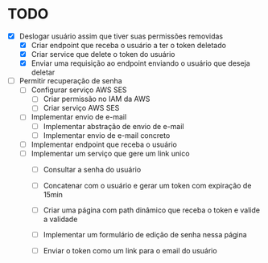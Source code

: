 # TODO
- [x] Deslogar usuário assim que tiver suas permissões removidas
  - [x] Criar endpoint que receba o usuário a ter o token deletado
  - [x] Criar service que delete o token do usuário
  - [x] Enviar uma requisição ao endpoint enviando o usuário que deseja deletar

- [ ] Permitir recuperação de senha
  - [ ] Configurar serviço AWS SES
    - [ ] Criar permissão no IAM da AWS
    - [ ] Criar serviço AWS SES
  - [ ] Implementar envio de e-mail
    - [ ] Implementar abstração de envio de e-mail
    - [ ] Implementar envio de e-mail concreto
  - [ ] Implementar endpoint que receba o usuário
  - [ ] Implementar um serviço que gere um link unico
    - [ ] Consultar a senha do usuário
    - [ ] Concatenar com o usuário e gerar um token com expiração de 15min
    - [ ] Criar uma página com path dinâmico que receba o token e valide a validade
    - [ ] Implementar um formulário de edição de senha nessa página
    - [ ] Enviar o token como um link para o email do usuário


